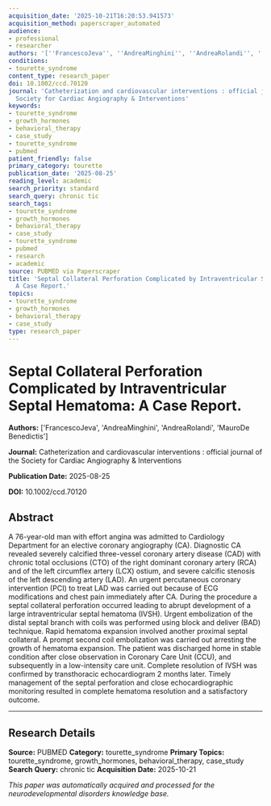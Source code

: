 ```yaml
---
acquisition_date: '2025-10-21T16:20:53.941573'
acquisition_method: paperscraper_automated
audience:
- professional
- researcher
authors: '[''FrancescoJeva'', ''AndreaMinghini'', ''AndreaRolandi'', ''MauroDe Benedictis'']'
conditions:
- tourette_syndrome
content_type: research_paper
doi: 10.1002/ccd.70120
journal: 'Catheterization and cardiovascular interventions : official journal of the
  Society for Cardiac Angiography & Interventions'
keywords:
- tourette_syndrome
- growth_hormones
- behavioral_therapy
- case_study
- tourette_syndrome
- pubmed
patient_friendly: false
primary_category: tourette
publication_date: '2025-08-25'
reading_level: academic
search_priority: standard
search_query: chronic tic
search_tags:
- tourette_syndrome
- growth_hormones
- behavioral_therapy
- case_study
- tourette_syndrome
- pubmed
- research
- academic
source: PUBMED via Paperscraper
title: 'Septal Collateral Perforation Complicated by Intraventricular Septal Hematoma:
  A Case Report.'
topics:
- tourette_syndrome
- growth_hormones
- behavioral_therapy
- case_study
type: research_paper
---
```


# Septal Collateral Perforation Complicated by Intraventricular Septal Hematoma: A Case Report.

**Authors:** ['FrancescoJeva', 'AndreaMinghini', 'AndreaRolandi', 'MauroDe Benedictis']

**Journal:** Catheterization and cardiovascular interventions : official journal of the Society for Cardiac Angiography & Interventions

**Publication Date:** 2025-08-25

**DOI:** 10.1002/ccd.70120

## Abstract

A 76-year-old man with effort angina was admitted to Cardiology Department for an elective coronary angiography (CA). Diagnostic CA revealed severely calcified three-vessel coronary artery disease (CAD) with chronic total occlusions (CTO) of the right dominant coronary artery (RCA) and of the left circumflex artery (LCX) ostium, and severe calcific stenosis of the left descending artery (LAD). An urgent percutaneous coronary intervention (PCI) to treat LAD was carried out because of ECG modifications and chest pain immediately after CA. During the procedure a septal collateral perforation occurred leading to abrupt development of a large intraventricular septal hematoma (IVSH). Urgent embolization of the distal septal branch with coils was performed using block and deliver (BAD) technique. Rapid hematoma expansion involved another proximal septal collateral. A prompt second coil embolization was carried out arresting the growth of hematoma expansion. The patient was discharged home in stable condition after close observation in Coronary Care Unit (CCU), and subsequently in a low-intensity care unit. Complete resolution of IVSH was confirmed by transthoracic echocardiogram 2 months later. Timely management of the septal perforation and close echocardiographic monitoring resulted in complete hematoma resolution and a satisfactory outcome.

---

## Research Details

**Source:** PUBMED
**Category:** tourette_syndrome
**Primary Topics:** tourette_syndrome, growth_hormones, behavioral_therapy, case_study
**Search Query:** chronic tic
**Acquisition Date:** 2025-10-21

*This paper was automatically acquired and processed for the neurodevelopmental disorders knowledge base.*

